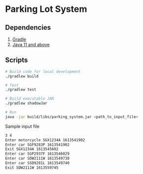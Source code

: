 # Parking Lot System

## Dependencies
1. [Gradle](https://gradle.org/install/)
2. [Java 11 and above](https://java.com/en/download/help/download_options.html)

## Scripts
```sh
# Build code for local development
./gradlew build
```

```sh
# Test
./gradlew test
```

```sh
# Build executable JAR
./gradlew shadowJar
```

```sh
# Run
java -jar build/libs/parking_system.jar <path_to_input_file>
```

Sample input file
```sh
3 4
Enter motorcycle SGX1234A 1613541902
Enter car SGF9283P 1613541902
Exit SGX1234A 1613545602
Enter car SGP2937F 1613546029
Enter car SDW2111W 1613549730
Enter car SSD9281L 1613549740
Exit SDW2111W 1613559745
```
